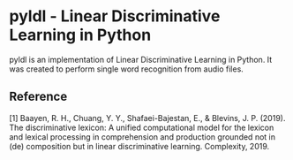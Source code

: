 # pyldl - Linear Discriminative Learning in Python  

pyldl is an implementation of Linear Discriminative Learning in Python. It was created to perform single word recognition from audio files.

## Reference
[1] Baayen, R. H., Chuang, Y. Y., Shafaei-Bajestan, E., & Blevins, J. P. (2019). The discriminative lexicon: A unified computational model for the lexicon and lexical processing in comprehension and production grounded not in (de) composition but in linear discriminative learning. Complexity, 2019.
